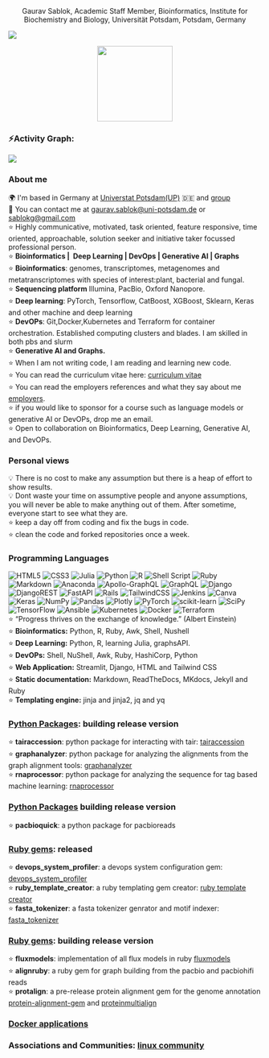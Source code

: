 <div align = "center"> Gaurav Sablok, Academic Staff Member, Bioinformatics, Institute for Biochemistry and Biology, Universität Potsdam, Potsdam, Germany </div>

[![](https://visitcount.itsvg.in/api?id=sablokgaurav&icon=1&color=1)](https://visitcount.itsvg.in)

<div align="center">
<img align="center" src="http://github-profile-summary-cards.vercel.app/api/cards/profile-details?username=sablokgaurav&theme=github" height="150em" />
</div>
<h3 align="left">⚡Activity Graph:</h3>
<img align="center" src="https://github-readme-activity-graph.vercel.app/graph?username=sablokgaurav&theme=github_compact"/>

### About me
🌍  I'm based in Germany at [Universtat Potsdam(UP)](https://www.uni-potsdam.de/de/) :de: and [group](https://www.uni-potsdam.de/en/ibb-bioinformatik/members/gaurav-sablok) \
📧  You can contact me at [gaurav.sablok@uni-potsdam.de](mailto:gaurav.sablok@uni-potsdam.de) or [sablokg@gmail.com](mailto:sablokg@gmail.com) \
:star: Highly communicative, motivated, task oriented, feature responsive, time oriented, approachable, solution seeker and initiative taker focussed professional person. \
:star: **Bioinformatics |  Deep Learning | DevOps | Generative AI | Graphs** \
:star: **Bioinformatics**: genomes, transcriptomes, metagenomes and metatranscriptomes with species of interest:plant, bacterial and fungal. \
:star: **Sequencing platform** Illumina, PacBio, Oxford Nanopore. \
:star: **Deep learning**: PyTorch, Tensorflow, CatBoost, XGBoost, Sklearn, Keras and other machine and deep learning \
:star: **DevOPs**: Git,Docker,Kubernetes and Terraform for container orchestration. Established computing clusters and blades. I am skilled in both pbs and slurm \
:star: **Generative AI and Graphs.** \
:star: When I am not writing code, I am reading and learning new code. \
:star: You can read the curriculum vitae here: [curriculum vitae](https://github.com/sablokgaurav/code_quicklook_curriculum_vitae/blob/main/curriculum_vitae/curriculum_vitae_sablokgaurav_2024.pdf) \
:star: You can read the employers references and what they say about me [employers](https://github.com/sablokgaurav/code_quicklook_curriculum_vitae/blob/main/curriculum_vitae/front_letter_references.pdf). \
:star: if you would like to sponsor for a course such as language models or generative AI or DevOPs, drop me an email. \
:star: Open to collaboration on Bioinformatics, Deep Learning, Generative AI, and DevOPs.
### Personal views 
:bulb: There is no cost to make any assumption but there is a heap of effort to show results. \
:bulb: Dont waste your time on assumptive people and anyone assumptions, you will never be able to make anything out of them. After sometime, everyone start to see what they are.\
:star: keep a day off from coding and fix the bugs in code. \
:star: clean the code and forked repositories once a week.
### Programming Languages
![HTML5](https://img.shields.io/badge/html5-%23E34F26.svg?style=plastic&logo=html5&logoColor=white) ![CSS3](https://img.shields.io/badge/css3-%231572B6.svg?style=plastic&logo=css3&logoColor=white) 	![Julia](https://img.shields.io/badge/-Julia-9558B2?style=plastic&logo=julia&logoColor=white) ![Python](https://img.shields.io/badge/python-3670A0?style=plastic&logo=python&logoColor=ffdd54) ![R](https://img.shields.io/badge/r-%23276DC3.svg?style=plastic&logo=r&logoColor=white) ![Shell Script](https://img.shields.io/badge/shell_script-%23121011.svg?style=plastic&logo=gnu-bash&logoColor=white) ![Ruby](https://img.shields.io/badge/ruby-%23CC342D.svg?style=plastic&logo=ruby&logoColor=white) ![Markdown](https://img.shields.io/badge/markdown-%23000000.svg?style=plastic&logo=markdown&logoColor=white) ![Anaconda](https://img.shields.io/badge/Anaconda-%2344A833.svg?style=plastic&logo=anaconda&logoColor=white) ![Apollo-GraphQL](https://img.shields.io/badge/-ApolloGraphQL-311C87?style=plastic&logo=apollo-graphql) ![GraphQL](https://img.shields.io/badge/-GraphQL-E10098?style=plastic&logo=graphql&logoColor=white) ![Django](https://img.shields.io/badge/django-%23092E20.svg?style=plastic&logo=django&logoColor=white) ![DjangoREST](https://img.shields.io/badge/DJANGO-REST-ff1709?style=plastic&logo=django&logoColor=white&color=ff1709&labelColor=gray) ![FastAPI](https://img.shields.io/badge/FastAPI-005571?style=plastic&logo=fastapi) ![Rails](https://img.shields.io/badge/rails-%23CC0000.svg?style=plastic&logo=ruby-on-rails&logoColor=white) ![TailwindCSS](https://img.shields.io/badge/tailwindcss-%2338B2AC.svg?style=plastic&logo=tailwind-css&logoColor=white) ![Jenkins](https://img.shields.io/badge/jenkins-%232C5263.svg?style=plastic&logo=jenkins&logoColor=white) ![Canva](https://img.shields.io/badge/Canva-%2300C4CC.svg?style=plastic&logo=Canva&logoColor=white) ![Keras](https://img.shields.io/badge/Keras-%23D00000.svg?style=plastic&logo=Keras&logoColor=white) ![NumPy](https://img.shields.io/badge/numpy-%23013243.svg?style=plastic&logo=numpy&logoColor=white) ![Pandas](https://img.shields.io/badge/pandas-%23150458.svg?style=plastic&logo=pandas&logoColor=white) ![Plotly](https://img.shields.io/badge/Plotly-%233F4F75.svg?style=plastic&logo=plotly&logoColor=white) ![PyTorch](https://img.shields.io/badge/PyTorch-%23EE4C2C.svg?style=plastic&logo=PyTorch&logoColor=white) ![scikit-learn](https://img.shields.io/badge/scikit--learn-%23F7931E.svg?style=plastic&logo=scikit-learn&logoColor=white) ![SciPy](https://img.shields.io/badge/SciPy-%230C55A5.svg?style=plastic&logo=scipy&logoColor=%white) ![TensorFlow](https://img.shields.io/badge/TensorFlow-%23FF6F00.svg?style=plastic&logo=TensorFlow&logoColor=white) ![Ansible](https://img.shields.io/badge/ansible-%231A1918.svg?style=plastic&logo=ansible&logoColor=white) ![Kubernetes](https://img.shields.io/badge/kubernetes-%23326ce5.svg?style=plastic&logo=kubernetes&logoColor=white) ![Docker](https://img.shields.io/badge/docker-%230db7ed.svg?style=plastic&logo=docker&logoColor=white) ![Terraform](https://img.shields.io/badge/terraform-%235835CC.svg?style=plastic&logo=terraform&logoColor=white) \
:star: “Progress thrives on the exchange of knowledge.” (Albert Einstein) \
:star: **Bioinformatics:**  Python, R, Ruby, Awk, Shell, Nushell \
:star: **Deep Learning:**  Python, R, learning Julia, graphsAPI. \
:star: **DevOPs:** Shell, NuShell, Awk, Ruby, HashiCorp, Python \
:star: **Web Application:** Streamlit, Django, HTML and Tailwind CSS \
:star: **Static documentation:** Markdown, ReadTheDocs, MKdocs, Jekyll and Ruby  \
:star: **Templating engine:** jinja and jinja2, jq and yq 
### [Python Packages](https://pypi.org/user/sablokgaurav/): building release version 
:star: **tairaccession**: python package for interacting with tair: [tairaccession](https://github.com/sablokgaurav/tairaccession) \
:star: **graphanalyzer**: python package for analyzing the alignments from the graph alignment tools: [graphanalyzer](https://github.com/sablokgaurav/graphanalyzer) \
:star: **rnaprocessor**: python package for analyzing the sequence for tag based machine learning: [rnaprocessor](https://github.com/sablokgaurav/rnaprocessor) 
### [Python Packages](https://pypi.org/user/sablokgaurav/) building release version  
:star: **pacbioquick**: a python package for pacbioreads 
### [Ruby gems](https://rubygems.org/profiles/sablokgaurav): released
:star: **devops_system_profiler**: a devops system configuration gem: [devops_system_profiler](https://github.com/sablokgaurav/devops-system) \
:star: **ruby_template_creator**: a ruby templating gem creator: [ruby template creator](https://github.com/sablokgaurav/ruby_gem_creator) \
:star: **fasta_tokenizer**: a fasta tokenizer genrator and motif indexer: [fasta_tokenizer](https://github.com/sablokgaurav/pacbiohifi-motif-scanner)
### [Ruby gems](https://rubygems.org/profiles/sablokgaurav): building release version
:star: **fluxmodels**: implementation of all flux models in ruby [fluxmodels](https://github.com/sablokgaurav/flux-models-ruby) \
:star: **alignruby**: a ruby gem for graph building from the pacbio and pacbiohifi reads \
:star: **protalign**: a pre-release protein alignment gem for the genome annotation [protein-alignment-gem](https://github.com/sablokgaurav/proteinalignment-annotation-gem) and [proteinmultialign](https://github.com/sablokgaurav/protein-multialign-gem)
### [Docker applications](https://hub.docker.com/u/sablokg)

### Associations and Communities: [linux community](https://linuxcommunity.io/u/sablokgaurav/summary) 
